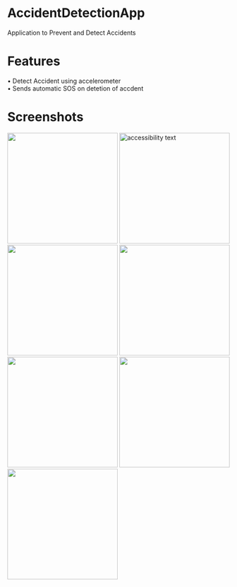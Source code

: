 # AccidentDetectionApp
Application to Prevent and Detect Accidents


# Features

• Detect Accident using accelerometer <br>
• Sends automatic SOS on detetion of accdent<br>


# Screenshots

<p align="" >
  <img src="https://user-images.githubusercontent.com/64214943/191169972-a2d28610-15df-47d7-9edf-7e82af5ba178.png" width="250" margin=10px>
  <img src="https://user-images.githubusercontent.com/64214943/191170013-7f5a6984-3dc2-440b-8094-a2200fa8b2f3.png" width="250" alt="accessibility text">
  <img src="https://user-images.githubusercontent.com/64214943/191170023-127ef291-8f87-4338-aa13-61fb459b1fed.png" width="250">

  <img src="https://user-images.githubusercontent.com/64214943/191170056-3a6163b1-c972-455b-836a-17f6f5fe98f8.png" width="250">
  <img src="https://user-images.githubusercontent.com/64214943/191170091-ce10bde7-33ce-4ae8-a38e-e27e7e925f11.png" width="250">
  <img src="https://user-images.githubusercontent.com/64214943/189518868-27967a9b-36d9-48b0-bd70-f6a9555fd524.png" width="250">
  <img src="https://user-images.githubusercontent.com/64214943/189518872-bec506f9-389d-42f1-be5b-c3ae8318e4f1.png" width="250">
  
</p>
